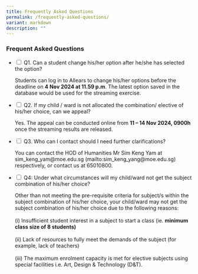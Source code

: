 ```yaml
---
title: Frequently Asked Questions
permalink: /frequently-asked-questions/
variant: markdown
description: ""
---
```

### Frequent Asked Questions

<ul class="jekyllcodex_accordion">
	
<li><input type="checkbox" id="accordion1">  
<label for="accordion1">Q1. Can a student change his/her option after he/she has selected the option?</label><div>
<p>Students can log in to Allears to change his/her options before the deadline on <b>4 Nov 2024 at 11.59 p.m</b>. The latest option saved in the database would be used for the streaming exercise.</p></div></li>
	
<li><input type="checkbox" id="accordion2">  
<label for="accordion2">Q2. If my child / ward is not allocated the combination/ elective of his/her choice, can we appeal?</label><div><p>Yes. The appeal can be conducted online from <b>11 – 14 Nov 2024, 0900h</b> once the streaming results are released.
	</p></div></li>
	
<li><input type="checkbox" id="accordion3">  
<label for="accordion3">Q3. Who can I contact should I need further clarifications?</label><div><p>You can contact the HOD of Humanities Mr Sim Keng Yam at sim_keng_yam@moe.edu.sg (mailto:sim_keng_yang@moe.edu.sg) respectively, or contact us at 65010800.
	</p></div></li>

<li><input type="checkbox" id="accordion4">  
<label for="accordion4">Q4: Under what circumstances will my child/ward not get the subject combination of his/her choice?</label><div><p>Other than not meeting the pre-requisite criteria for subject/s within the subject combination of his/her choice, your child/ward may not get the subject combination of his/her choice due to the following reasons:<br><br>(i) Insufficient student interest in a subject to start a class (ie. <b>minimum class size of 8 students)</b><br><br>(ii) Lack of resources to fully meet the demands of the subject (for example, lack of teachers)<br><br>(iii) The maximum enrolment capacity is met for elective subjects using special facilities i.e. Art, Design &amp; Technology (D&amp;T).
</p></div></li>

</ul>